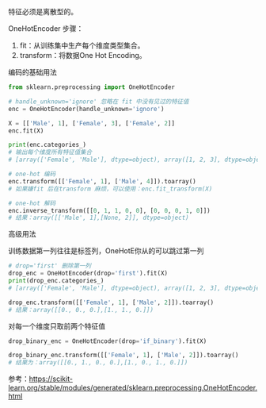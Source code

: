 

特征必须是离散型的。



OneHotEncoder 步骤：

1. fit：从训练集中生产每个维度类型集合。
2. transform：将数据One Hot Encoding。



编码的基础用法

```python
from sklearn.preprocessing import OneHotEncoder

# handle_unknown='ignore' 忽略在 fit 中没有见过的特征值
enc = OneHotEncoder(handle_unknown='ignore')

X = [['Male', 1], ['Female', 3], ['Female', 2]]
enc.fit(X)

print(enc.categories_)
# 输出每个维度所有特征值集合
# [array(['Female', 'Male'], dtype=object), array([1, 2, 3], dtype=object)]

# one-hot 编码
enc.transform([['Female', 1], ['Male', 4]]).toarray()
# 如果嫌fit 后在transform 麻烦，可以使用：enc.fit_transform(X)

# one-hot 解码
enc.inverse_transform([[0, 1, 1, 0, 0], [0, 0, 0, 1, 0]])
# 结果：array([['Male', 1],[None, 2]], dtype=object)
```



高级用法

训练数据第一列往往是标签列，OneHotE你从的可以跳过第一列

```python
# drop='first' 删除第一列
drop_enc = OneHotEncoder(drop='first').fit(X)
print(drop_enc.categories_)
# [array(['Female', 'Male'], dtype=object), array([1, 2, 3], dtype=object)]

drop_enc.transform([['Female', 1], ['Male', 2]]).toarray()
# 结果：array([[0., 0., 0.],[1., 1., 0.]])
```



对每一个维度只取前两个特征值

```python
drop_binary_enc = OneHotEncoder(drop='if_binary').fit(X)

drop_binary_enc.transform([['Female', 1], ['Male', 2]]).toarray()
# 结果为：array([[0., 1., 0., 0.],[1., 0., 1., 0.]]) 
```



参考：https://scikit-learn.org/stable/modules/generated/sklearn.preprocessing.OneHotEncoder.html